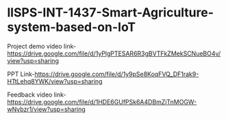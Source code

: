 # llSPS-INT-1437-Smart-Agriculture-system-based-on-IoT

Project demo video link-https://drive.google.com/file/d/1yPlgPTESAR6R3gBVTFkZMekSCNueBO4v/view?usp=sharing

PPT Link-https://drive.google.com/file/d/1y9pSe8KoqFVQ_DF1rak9-HTtLehq8YWK/view?usp=sharing

Feedback video link-https://drive.google.com/file/d/1HDE6GUfPSk6A4DBmZjTnMOGW-wNybzr1/view?usp=sharing
